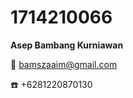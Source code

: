 # 1714210066

**Asep Bambang Kurniawan**
 
 

:e-mail: bamszaaim@gmail.com



:telephone: +6281220870130
